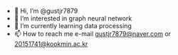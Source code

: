 - 👋 Hi, I’m @gustjr7879
- 👀 I’m interested in graph neural network
- 🌱 I’m currently learning data processing
- 📫 How to reach me e-mail gustjr7879@naver.com or 20151741@kookmin.ac.kr

<!---
gustjr7879/gustjr7879 is a ✨ special ✨ repository because its `README.md` (this file) appears on your GitHub profile.
You can click the Preview link to take a look at your changes.
--->
